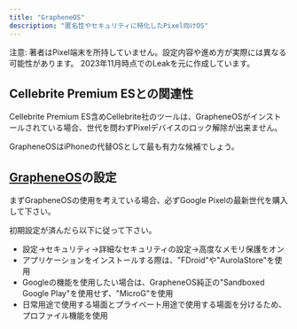 ```yaml
---
title: "GrapheneOS"
description: "匿名性やセキュリティに特化したPixel向けOS"
---
```

注意: 著者はPixel端末を所持していません。設定内容や進め方が実際には異なる可能性があります。
2023年11月時点でのLeakを元に作成しています。

## Cellebrite Premium ESとの関連性

Cellebrite Premium ES含めCellebrite社のツールは、GrapheneOSがインストールされている場合、世代を問わずPixelデバイスのロック解除が出来ません。 

GrapheneOSはiPhoneの代替OSとして最も有力な候補でしょう。

## [GrapheneOS](https://grapheneos.org/)の設定

まずGrapheneOSの使用を考えている場合、必ずGoogle Pixelの最新世代を購入して下さい。

初期設定が済んだら以下に従って下さい。

- 設定→セキュリティ→詳細なセキュリティの設定→高度なメモリ保護をオン
- アプリケーションをインストールする際は、"FDroid"や"AurolaStore"を使用
- Googleの機能を使用したい場合は、GrapheneOS純正の"Sandboxed Google Play"を使用せず、"MicroG"を使用
- 日常用途で使用する場面とプライベート用途で使用する場面を分けるため、プロファイル機能を使用
